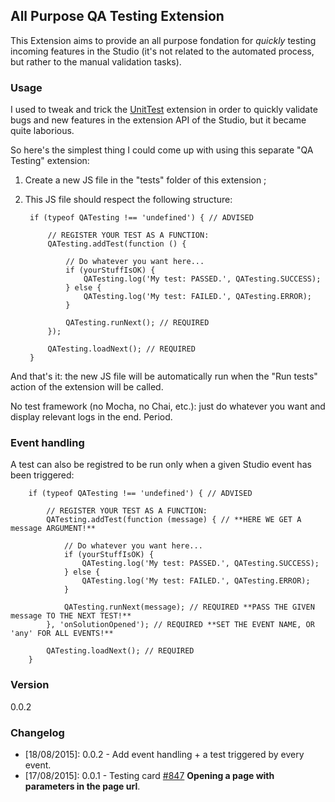 ## All Purpose QA Testing Extension

This Extension aims to provide an all purpose fondation for _quickly_ testing incoming features in the Studio (it's not related to the automated process, but rather to the manual validation tasks).

### Usage

I used to tweak and trick the [UnitTest](https://github.com/SebCourvoisier4D/UnitTest.git) extension in order to quickly validate bugs and new features in the extension API of the Studio, but it became quite laborious.

So here's the simplest thing I could come up with using this separate "QA Testing" extension:

1. Create a new JS file in the "tests" folder of this extension ;
2. This JS file should respect the following structure:


        if (typeof QATesting !== 'undefined') { // ADVISED

            // REGISTER YOUR TEST AS A FUNCTION:
    	    QATesting.addTest(function () { 

    		    // Do whatever you want here...
                if (yourStuffIsOK) {
                    QATesting.log('My test: PASSED.', QATesting.SUCCESS);
                } else {
                    QATesting.log('My test: FAILED.', QATesting.ERROR);
                }

    		    QATesting.runNext(); // REQUIRED
    	    });

    	    QATesting.loadNext(); // REQUIRED
        }

And that's it: the new JS file will be automatically run when the "Run tests" action of the extension will be called.

No test framework (no Mocha, no Chai, etc.): just do whatever you want and display relevant logs in the end. Period.

### Event handling

A test can also be registred to be run only when a given Studio event has been triggered:



        if (typeof QATesting !== 'undefined') { // ADVISED

            // REGISTER YOUR TEST AS A FUNCTION:
    	    QATesting.addTest(function (message) { // **HERE WE GET A message ARGUMENT!**

    		    // Do whatever you want here...
                if (yourStuffIsOK) {
                    QATesting.log('My test: PASSED.', QATesting.SUCCESS);
                } else {
                    QATesting.log('My test: FAILED.', QATesting.ERROR);
                }

    		    QATesting.runNext(message); // REQUIRED **PASS THE GIVEN message TO THE NEXT TEST!**
    	    }, 'onSolutionOpened'); // REQUIRED **SET THE EVENT NAME, OR 'any' FOR ALL EVENTS!**

    	    QATesting.loadNext(); // REQUIRED
        }


### Version

0.0.2

### Changelog

 * [18/08/2015]: 0.0.2 - Add event handling + a test triggered by every event.
 * [17/08/2015]: 0.0.1 - Testing card [#847](https://trello.com/c/B9rpMWQP) __Opening a page with parameters in the page url__.

